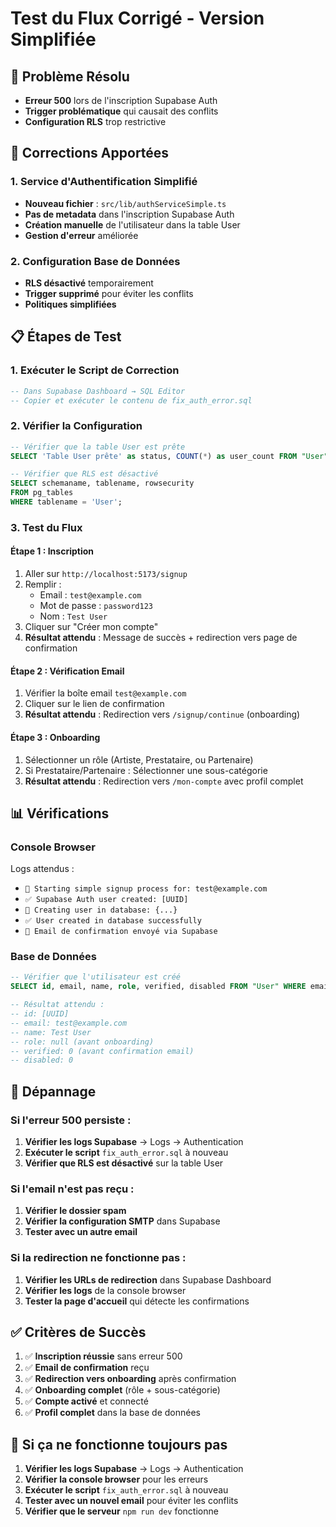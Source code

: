 # Test du Flux Corrigé - Version Simplifiée

## 🎯 Problème Résolu
- **Erreur 500** lors de l'inscription Supabase Auth
- **Trigger problématique** qui causait des conflits
- **Configuration RLS** trop restrictive

## 🔧 Corrections Apportées

### 1. Service d'Authentification Simplifié
- **Nouveau fichier** : `src/lib/authServiceSimple.ts`
- **Pas de metadata** dans l'inscription Supabase Auth
- **Création manuelle** de l'utilisateur dans la table User
- **Gestion d'erreur** améliorée

### 2. Configuration Base de Données
- **RLS désactivé** temporairement
- **Trigger supprimé** pour éviter les conflits
- **Politiques simplifiées**

## 📋 Étapes de Test

### 1. Exécuter le Script de Correction
```sql
-- Dans Supabase Dashboard → SQL Editor
-- Copier et exécuter le contenu de fix_auth_error.sql
```

### 2. Vérifier la Configuration
```sql
-- Vérifier que la table User est prête
SELECT 'Table User prête' as status, COUNT(*) as user_count FROM "User";

-- Vérifier que RLS est désactivé
SELECT schemaname, tablename, rowsecurity
FROM pg_tables
WHERE tablename = 'User';
```

### 3. Test du Flux

#### Étape 1 : Inscription
1. Aller sur `http://localhost:5173/signup`
2. Remplir :
   - Email : `test@example.com`
   - Mot de passe : `password123`
   - Nom : `Test User`
3. Cliquer sur "Créer mon compte"
4. **Résultat attendu** : Message de succès + redirection vers page de confirmation

#### Étape 2 : Vérification Email
1. Vérifier la boîte email `test@example.com`
2. Cliquer sur le lien de confirmation
3. **Résultat attendu** : Redirection vers `/signup/continue` (onboarding)

#### Étape 3 : Onboarding
1. Sélectionner un rôle (Artiste, Prestataire, ou Partenaire)
2. Si Prestataire/Partenaire : Sélectionner une sous-catégorie
3. **Résultat attendu** : Redirection vers `/mon-compte` avec profil complet

## 📊 Vérifications

### Console Browser
Logs attendus :
- `🔐 Starting simple signup process for: test@example.com`
- `✅ Supabase Auth user created: [UUID]`
- `📝 Creating user in database: {...}`
- `✅ User created in database successfully`
- `📧 Email de confirmation envoyé via Supabase`

### Base de Données
```sql
-- Vérifier que l'utilisateur est créé
SELECT id, email, name, role, verified, disabled FROM "User" WHERE email = 'test@example.com';

-- Résultat attendu :
-- id: [UUID]
-- email: test@example.com
-- name: Test User
-- role: null (avant onboarding)
-- verified: 0 (avant confirmation email)
-- disabled: 0
```

## 🐛 Dépannage

### Si l'erreur 500 persiste :
1. **Vérifier les logs Supabase** → Logs → Authentication
2. **Exécuter le script** `fix_auth_error.sql` à nouveau
3. **Vérifier que RLS est désactivé** sur la table User

### Si l'email n'est pas reçu :
1. **Vérifier le dossier spam**
2. **Vérifier la configuration SMTP** dans Supabase
3. **Tester avec un autre email**

### Si la redirection ne fonctionne pas :
1. **Vérifier les URLs de redirection** dans Supabase Dashboard
2. **Vérifier les logs** de la console browser
3. **Tester la page d'accueil** qui détecte les confirmations

## ✅ Critères de Succès

1. ✅ **Inscription réussie** sans erreur 500
2. ✅ **Email de confirmation** reçu
3. ✅ **Redirection vers onboarding** après confirmation
4. ✅ **Onboarding complet** (rôle + sous-catégorie)
5. ✅ **Compte activé** et connecté
6. ✅ **Profil complet** dans la base de données

## 🚨 Si ça ne fonctionne toujours pas

1. **Vérifier les logs Supabase** → Logs → Authentication
2. **Vérifier la console browser** pour les erreurs
3. **Exécuter le script** `fix_auth_error.sql` à nouveau
4. **Tester avec un nouvel email** pour éviter les conflits
5. **Vérifier que le serveur** `npm run dev` fonctionne

